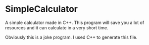 # SimpleCalculator
A simple calculator made in C++. This program will save you a lot of resources and it can calculate in a very short time.

Obviously this is a joke program. I used C++ to generate this file.
